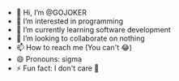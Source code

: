 - 👋 Hi, I’m @GOJOKER
- 👀 I’m interested in programming
- 🌱 I’m currently learning software development
- 💞️ I’m looking to collaborate on nothing
- 📫 How to reach me (You can't 😂)
- 😄 Pronouns: sigma
- ⚡ Fun fact: I don't care 🤣

<!---
GOJOKER/GOJOKER is a ✨ special ✨ repository because its `README.md` (this file) appears on your GitHub profile.
You can click the Preview link to take a look at your changes.
--->
